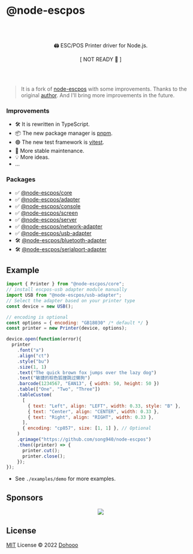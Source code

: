 # @node-escpos

<br/>
<br/>
<p align="center">🖨️ ESC/POS Printer driver for Node.js.</p>
<p align="center">[ NOT READY 🔴 ]</p>
<br/>
<br/>

> It is a fork of [node-escpos](https://github.com/song940/node-escpos/blob/v3/.github/FUNDING.yml) with some improvements. Thanks to the original [author](https://github.com/song940). And I'll bring more improvements in the future.

### Improvements
- 🛠 It is rewritten in TypeScript.
- 📦 The new package manager is [pnpm](https://pnpm.io/).
- 🟢 The new test framework is [vitest](https://vitejs.dev).
- 🚀 More stable maintenance.
- 💡 More ideas.
- ...

### Packages

- ✅ [@node-escpos/core](packages/core/README.md)		
- ✅ [@node-escpos/adapter](packages/adapter/README.md)		
- ✅ [@node-escpos/console](packages/console/README.md)		
- ✅ [@node-escpos/screen](packages/screen/README.md)		
- ✅ [@node-escpos/server](packages/server/README.md)		
- ✅ [@node-escpos/network-adapter](packages/network/README.md)		
- ✅ [@node-escpos/usb-adapter](packages/usb/README.md)
- 🛠 [@node-escpos/bluetooth-adapter](packages/bluetooth/README.md)	
- 🛠 [@node-escpos/serialport-adapter](packages/serialport/README.md)	

## Example

````javascript
import { Printer } from "@node-escpos/core";
// install escpos-usb adapter module manually
import USB from "@node-escpos/usb-adapter";
// Select the adapter based on your printer type
const device = new USB();

// encoding is optional
const options = { encoding: "GB18030" /* default */ }
const printer = new Printer(device, options);

device.open(function(error){
  printer
    .font("a")
    .align("ct")
    .style("bu")
    .size(1, 1)
    .text("The quick brown fox jumps over the lazy dog")
    .text("敏捷的棕色狐狸跳过懒狗")
    .barcode(1234567, "EAN13", { width: 50, height: 50 })
    .table(["One", "Two", "Three"])
    .tableCustom(
      [
        { text: "Left", align: "LEFT", width: 0.33, style: "B" },
        { text: "Center", align: "CENTER", width: 0.33 },
        { text: "Right", align: "RIGHT", width: 0.33 },
      ],
      { encoding: "cp857", size: [1, 1] }, // Optional
    )
    .qrimage("https://github.com/song940/node-escpos")
    .then((printer) => {
      printer.cut();
      printer.close();
    });
});
````
- See `./examples/demo` for more examples.


## Sponsors

<p align="center">
  <img src='https://github.com/dohooo/sponsors/blob/master/sponsors.png?raw=true'/>
</p>

## License

[MIT](./LICENSE) License © 2022 [Dohooo](https://github.com/dohooo)
